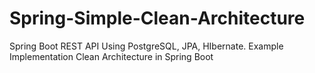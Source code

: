 # Spring-Simple-Clean-Architecture
Spring Boot REST API Using PostgreSQL, JPA, HIbernate. Example Implementation Clean Architecture in Spring Boot

